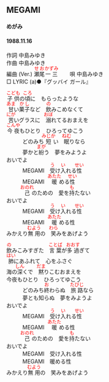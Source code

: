 <style type="text/css">
	ruby{
	    ruby-position: over;
	}
	ruby > rt{font-size: 12px;color:red;}
	p{font:16px;font-size: '楷体'}
</style>
## MEGAMI
#### めがみ
#### 1988.11.16


作詞     中島みゆき  
作曲      中島みゆき  
編曲 (Ver.) <ruby><rb>瀬尾</rb><rp>(</rp><rt>せお</rt><rp>)</rp></ruby><ruby><rb>一三</rb><rp>(</rp><rt>かずみ</rt><rp>)</rp></ruby>　　 
唄     中島みゆき   
□ LYRIC (a)●『グッバイ ガール』　　   
  
<ruby><rb>子供</rb><rp>(</rp><rt>こども</rt><rp>)</rp></ruby>の<ruby><rb>頃</rb><rp>(</rp><rt>ころ</rt><rp>)</rp></ruby>に　もらったような  
<ruby><rb>甘</rb><rp>(</rp><rt>あま</rt><rp>)</rp></ruby>い<ruby><rb>菓子</rb><rp>(</rp><rt>かし</rt><rp>)</rp></ruby>など　<ruby><rb>飲</rb><rp>(</rp><rt>の</rt><rp>)</rp></ruby>みこめなくて  
<ruby><rb>苦</rb><rp>(</rp><rt>にが</rt><rp>)</rp></ruby>いグラスに　<ruby><rb>溺</rb><rp>(</rp><rt>おぼ</rt><rp>)</rp></ruby>れてるおまえを  
<ruby><rb>今夜</rb><rp>(</rp><rt>こんや</rt><rp>)</rp></ruby>もひとり　ひろってゆこう  
　　　どのみち<ruby><rb>短</rb><rp>(</rp><rt>みじか</rt><rp>)</rp></ruby>い　<ruby><rb>眠</rb><rp>(</rp><rt>ねむ</rt><rp>)</rp></ruby>りなら  
　　　夢かと<ruby><rb>紛</rb><rp>(</rp><rt>まが</rt><rp>)</rp></ruby>う　夢をみようよ  
おいでよ  
　　　MEGAMI　<ruby><rb>受</rb><rp>(</rp><rt>う</rt><rp>)</rp></ruby>け<ruby><rb>入</rb><rp>(</rp><rt>い</rt><rp>)</rp></ruby>れる<ruby><rb>性</rb><rp>(</rp><rt>せい</rt><rp>)</rp></ruby>  
　　　MEGAMI　<ruby><rb>暖</rb><rp>(</rp><rt>あたた</rt><rp>)</rp></ruby>める<ruby><rb>性</rb><rp>(</rp><rt>せい</rt><rp>)</rp></ruby>  
　　　<ruby><rb>己</rb><rp>(</rp><rt>おのれ</rt><rp>)</rp></ruby>のための　愛を<ruby><rb>持</rb><rp>(</rp><rt>も</rt><rp>)</rp></ruby>たない  
おいでよ  
　　　MEGAMI　<ruby><rb>受</rb><rp>(</rp><rt>う</rt><rp>)</rp></ruby>け<ruby><rb>入</rb><rp>(</rp><rt>い</rt><rp>)</rp></ruby>れる<ruby><rb>性</rb><rp>(</rp><rt>せい</rt><rp>)</rp></ruby>  
　　　MEGAMI　<ruby><rb>暖</rb><rp>(</rp><rt>あたた</rt><rp>)</rp></ruby>める性  
みかえり<ruby><rb>無用</rb><rp>(</rp><rt>むよう</rt><rp>)</rp></ruby>の　<ruby><rb>笑</rb><rp>(</rp><rt>わら</rt><rp>)</rp></ruby>みをあげよう  
  
<ruby><rb>飲</rb><rp>(</rp><rt>の</rt><rp>)</rp></ruby>みこみすぎた　<ruby><rb>言葉</rb><rp>(</rp><rt>ことば</rt><rp>)</rp></ruby>が<ruby><rb>多過</rb><rp>(</rp><rt>おおす</rt><rp>)</rp></ruby>ぎて  
<ruby><rb>肺</rb><rp>(</rp><rt>はい</rt><rp>)</rp></ruby>にあふれて　心をふさぐ  
海の<ruby><rb>深</rb><rp>(</rp><rt>しん</rt><rp>)</rp></ruby>くで　<ruby><rb>黙</rb><rp>(</rp><rt>だま</rt><rp>)</rp></ruby>りこむおまえを  
今夜もひとり　ひろってゆこう  
　　　どのみち<ruby><rb>終</rb><rp>(</rp><rt>お</rt><rp>)</rp></ruby>わらぬ　<ruby><rb>旅路</rb><rp>(</rp><rt>たびじ</rt><rp>)</rp></ruby>なら  
　　　夢とも知らぬ　夢をみようよ  
おいでよ  
　　　MEGAMI　<ruby><rb>受</rb><rp>(</rp><rt>う</rt><rp>)</rp></ruby>け<ruby><rb>入</rb><rp>(</rp><rt>い</rt><rp>)</rp></ruby>れる<ruby><rb>性</rb><rp>(</rp><rt>せい</rt><rp>)</rp></ruby>  
　　　MEGAMI　<ruby><rb>暖</rb><rp>(</rp><rt>あたた</rt><rp>)</rp></ruby>める性  
　　　<ruby><rb>己</rb><rp>(</rp><rt>おのれ</rt><rp>)</rp></ruby>のための　愛を<ruby><rb>持</rb><rp>(</rp><rt>も</rt><rp>)</rp></ruby>たない  
おいでよ  
　　　MEGAMI　受け入れる性  
　　　MEGAMI　暖める性  
みかえり<ruby><rb>無用</rb><rp>(</rp><rt>むよう</rt><rp>)</rp></ruby>の　笑みをあげよう  